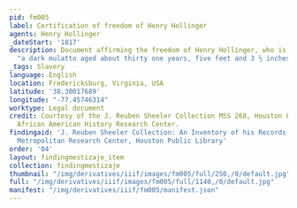 ```yaml
---
pid: fm005
label: Certification of freedom of Henry Hollinger
agents: Henry Hollinger
_dateStart: '1817'
description: Document affirming the freedom of Henry Hollinger, who is described as
  "a dark mulatto aged about thirty one years, five feet and 3 ½ inches high."
_tags: Slavery
language: English
location: Fredericksburg, Virginia, USA
latitude: '38.30017689'
longitude: "-77.45746314"
worktype: Legal document
credit: Courtesy of the J. Reuben Sheeler Collection MSS 268, Houston Public Library,
  African American History Research Center.
findingaid: 'J. Reuben Sheeler Collection: An Inventory of his Records at the Houston
  Metropolitan Research Center, Houston Public Library'
order: '04'
layout: findingmestizaje_item
collection: findingmestizaje
thumbnail: "/img/derivatives/iiif/images/fm005/full/250,/0/default.jpg"
full: "/img/derivatives/iiif/images/fm005/full/1140,/0/default.jpg"
manifest: "/img/derivatives/iiif/fm005/manifest.json"
---
```

